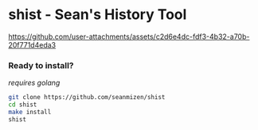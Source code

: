 # shist - Sean's History Tool

https://github.com/user-attachments/assets/c2d6e4dc-fdf3-4b32-a70b-20f771d4eda3

### Ready to install?
_requires golang_
```bash
git clone https://github.com/seanmizen/shist
cd shist
make install
shist
```
